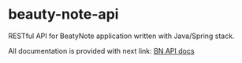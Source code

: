 # beauty-note-api

RESTful API for BeatyNote application written with Java/Spring stack.

All documentation is provided with next link: [BN API docs](https://docs.google.com/spreadsheets/d/1R8WJNzF85Nf-UzjpF8oHJVxRNPTg3F1v/edit?usp=sharing&ouid=117519600555918462372&rtpof=true&sd=true)
